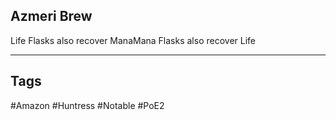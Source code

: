## Azmeri Brew
Life Flasks also recover ManaMana Flasks also recover Life

---
## Tags
#Amazon
#Huntress
#Notable
#PoE2
